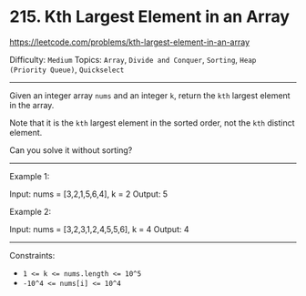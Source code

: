 # 215. Kth Largest Element in an Array

https://leetcode.com/problems/kth-largest-element-in-an-array

Difficulty: `Medium`
Topics: `Array`, `Divide and Conquer`, `Sorting`, `Heap (Priority Queue)`, `Quickselect`

---

Given an integer array `nums` and an integer `k`, return the `kth` largest element in the array.

Note that it is the `kth` largest element in the sorted order, not the `kth` distinct element.

Can you solve it without sorting?

---

Example 1:

Input: nums = [3,2,1,5,6,4], k = 2
Output: 5

Example 2:

Input: nums = [3,2,3,1,2,4,5,5,6], k = 4
Output: 4

--- 

Constraints:

- `1 <= k <= nums.length <= 10^5`
- `-10^4 <= nums[i] <= 10^4`